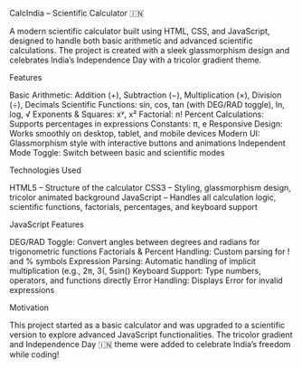 CalcIndia – Scientific Calculator 🇮🇳

A modern scientific calculator built using HTML, CSS, and JavaScript, designed to handle both basic arithmetic and advanced scientific calculations. The project is created with a sleek glassmorphism design and celebrates India’s Independence Day with a tricolor gradient theme.

Features

Basic Arithmetic: Addition (+), Subtraction (−), Multiplication (×), Division (÷), Decimals
Scientific Functions: sin, cos, tan (with DEG/RAD toggle), ln, log, √
Exponents & Squares: xʸ, x²
Factorial: n!
Percent Calculations: Supports percentages in expressions
Constants: π, e
Responsive Design: Works smoothly on desktop, tablet, and mobile devices
Modern UI: Glassmorphism style with interactive buttons and animations
Independent Mode Toggle: Switch between basic and scientific modes

Technologies Used

HTML5 – Structure of the calculator
CSS3 – Styling, glassmorphism design, tricolor animated background
JavaScript – Handles all calculation logic, scientific functions, factorials, percentages, and keyboard support

JavaScript Features

DEG/RAD Toggle: Convert angles between degrees and radians for trigonometric functions
Factorials & Percent Handling: Custom parsing for ! and % symbols
Expression Parsing: Automatic handling of implicit multiplication (e.g., 2π, 3(, 5sin()
Keyboard Support: Type numbers, operators, and functions directly
Error Handling: Displays Error for invalid expressions

Motivation

This project started as a basic calculator and was upgraded to a scientific version to explore advanced JavaScript functionalities.
The tricolor gradient and Independence Day 🇮🇳 theme were added to celebrate India’s freedom while coding!
